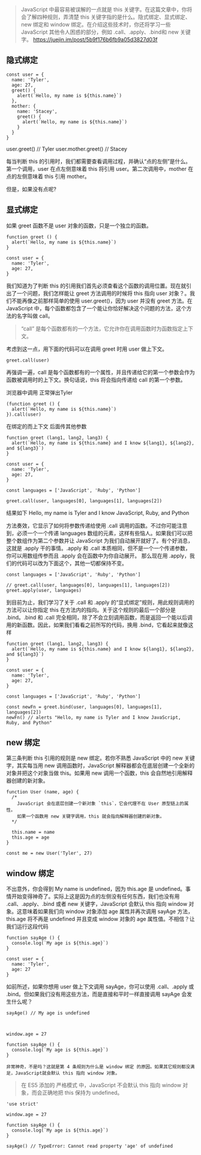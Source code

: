 > JavaScript 中最容易被误解的一点就是 this 关键字。在这篇文章中，你将会了解四种规则，弄清楚 this 关键字指的是什么。隐式绑定、显式绑定、new 绑定和 window 绑定。在介绍这些技术时，你还将学习一些 JavaScript 其他令人困惑的部分，例如 .call、.apply、.bind和 new 关键字。
https://juejin.im/post/5b9f176b6fb9a05d3827d03f

## 隐式绑定
```
const user = {
  name: 'Tyler',
  age: 27,
  greet() {
    alert(`Hello, my name is ${this.name}`)
  },
  mother: {
    name: 'Stacey',
    greet() {
      alert(`Hello, my name is ${this.name}`)
    }
  }
}
```
user.greet() // Tyler
user.mother.greet() // Stacey

每当判断 this 的引用时，我们都需要查看调用过程，并确认“点的左侧”是什么。第一个调用，user 在点左侧意味着 this 将引用 user。第二次调用中，mother 在点的左侧意味着 this 引用 mother。

但是，如果没有点呢?

## 显式绑定
如果 greet 函数不是 user 对象的函数，只是一个独立的函数。
```
function greet () {
  alert(`Hello, my name is ${this.name}`)
}

const user = {
  name: 'Tyler',
  age: 27,
}
```
我们知道为了判断 this 的引用我们首先必须查看这个函数的调用位置。现在就引出了一个问题，我们怎样能让 greet 方法调用的时候将 this 指向 user 对象？。我们不能再像之前那样简单的使用 user.greet()，因为 user 并没有 greet 方法。在 JavaScript 中，每个函数都包含了一个能让你恰好解决这个问题的方法，这个方法的名字叫做 call。

> “call” 是每个函数都有的一个方法，它允许你在调用函数时为函数指定上下文。

考虑到这一点，用下面的代码可以在调用 greet 时用 user 做上下文。

```
greet.call(user)
```
再强调一遍，call 是每个函数都有的一个属性，并且传递给它的第一个参数会作为函数被调用时的上下文。换句话说，this 将会指向传递给 call 的第一个参数。

浏览器中调用 正常弹出Tyler
```
(function greet () {
  alert(`Hello, my name is ${this.name}`)
}).call(user)
```

在绑定的而上下文 后面传其他参数
```
function greet (lang1, lang2, lang3) {
  alert(`Hello, my name is ${this.name} and I know ${lang1}, ${lang2}, and ${lang3}`)
}

const user = {
  name: 'Tyler',
  age: 27,
}

const languages = ['JavaScript', 'Ruby', 'Python']

greet.call(user, languages[0], languages[1], languages[2])

```
结果如下
Hello, my name is Tyler and I know JavaScript, Ruby, and Python

方法奏效，它显示了如何将参数传递给使用 .call 调用的函数。不过你可能注意到，必须一个一个传递 languages 数组的元素，这样有些恼人。如果我们可以把整个数组作为第二个参数并让 JavaScript 为我们自动展开就好了。有个好消息，这就是 .apply 干的事情。.apply 和 .call 本质相同，但不是一个一个传递参数，你可以用数组传参而且 .apply 会在函数中为你自动展开。
那么现在用 .apply，我们的代码可以改为下面这个，其他一切都保持不变。

```
const languages = ['JavaScript', 'Ruby', 'Python']

// greet.call(user, languages[0], languages[1], languages[2])
greet.apply(user, languages)

```

到目前为止，我们学习了关于 .call 和 .apply 的“显式绑定”规则，用此规则调用的方法可以让你指定 this 在方法内的指向。关于这个规则的最后一个部分是 .bind。.bind 和 .call 完全相同，除了不会立刻调用函数，而是返回一个能以后调用的新函数。因此，如果我们看看之前所写的代码，换用 .bind，它看起来就像这样
```
function greet (lang1, lang2, lang3) {
  alert(`Hello, my name is ${this.name} and I know ${lang1}, ${lang2}, and ${lang3}`)
}

const user = {
  name: 'Tyler',
  age: 27,
}

const languages = ['JavaScript', 'Ruby', 'Python']

const newFn = greet.bind(user, languages[0], languages[1], languages[2])
newFn() // alerts "Hello, my name is Tyler and I know JavaScript, Ruby, and Python"

```

## new 绑定
第三条判断 this 引用的规则是 new 绑定。若你不熟悉 JavaScript 中的 new 关键字，其实每当用 new 调用函数时，JavaScript 解释器都会在底层创建一个全新的对象并把这个对象当做 this。如果用 new 调用一个函数，this 会自然地引用解释器创建的新对象。
```
function User (name, age) {
  /*
    JavaScript 会在底层创建一个新对象 `this`，它会代理不在 User 原型链上的属性。
    如果一个函数用 new 关键字调用，this 就会指向解释器创建的新对象。
  */

  this.name = name
  this.age = age
}

const me = new User('Tyler', 27)

```

## window 绑定
不出意外，你会得到 My name is undefined，因为 this.age 是 undefined。事情开始变得神奇了。实际上这是因为点的左侧没有任何东西，我们也没有用 .call、.apply、.bind 或者 new 关键字，JavaScript 会默认 this 指向 window 对象。这意味着如果我们向 window 对象添加 age 属性并再次调用 sayAge 方法，this.age 将不再是 undefined 并且变成 window 对象的 age 属性值。不相信？让我们运行这段代码

```
function sayAge () {
  console.log(`My age is ${this.age}`)
}

const user = {
  name: 'Tyler',
  age: 27
}

```
如前所述，如果你想用 user 做上下文调用 sayAge，你可以使用 .call、.apply 或 .bind。但如果我们没有用这些方法，而是直接和平时一样直接调用 sayAge 会发生什么呢？
```
sayAge() // My age is undefined



window.age = 27

function sayAge () {
  console.log(`My age is ${this.age}`)
}

非常神奇，不是吗？这就是第 4 条规则为什么是 window 绑定 的原因。如果其它规则都没满足，JavaScript就会默认 this 指向 window 对象。

```

> 在 ES5 添加的 严格模式 中，JavaScript 不会默认 this 指向 window 对象，而会正确地把 this 保持为 undefined。
```
'use strict'

window.age = 27

function sayAge () {
  console.log(`My age is ${this.age}`)
}

sayAge() // TypeError: Cannot read property 'age' of undefined
```






